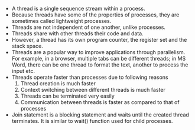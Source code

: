 - A thread is a single sequence stream within a process.
- Because threads have some of the properties of processes, they are sometimes called lightweight processes. 
- Threads are not independent of one another, unlike processes. 
- Threads share with other threads their code and data.
- However, a thread has its own program counter, the register set and the stack space. 
- Threads are a popular way to improve applications through parallelism. For example, in a browser, multiple tabs can be different threads; in MS Word, there can be one thread to format the text, another to process the input etc. 
- Threads operate faster than processes due to following reasons
    1. Thread creation is much faster
    2. Context switching between different threads is much faster 
    3. Threads can be terminated very easily
    4. Communication between threads is faster as compared to that of processes
- Join statement is a blocking statement and waits until the created thread terminates. It is similar to wait() function used for child processes. 